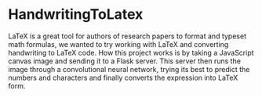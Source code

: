 # HandwritingToLatex
LaTeX is a great tool for authors of research papers to format and typeset math formulas, we wanted to try working with LaTeX and converting handwriting to LaTeX code. How this project works is by taking a JavaScript canvas image and sending it to a Flask server. This server then runs the image through a convolutional neural network, trying its best to predict the numbers and characters and finally converts the expression into LaTeX form.
